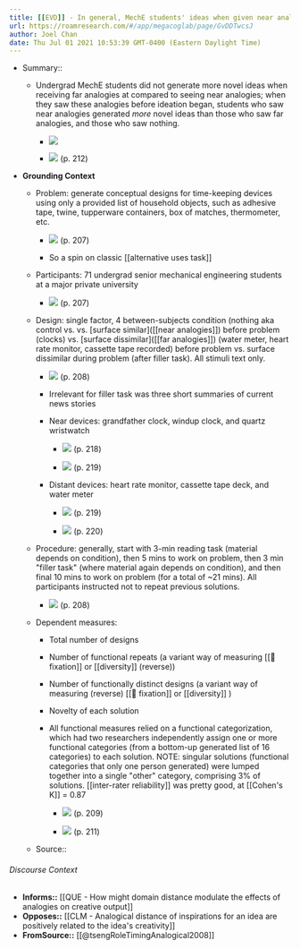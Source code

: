 ```yaml
---
title: [[EVD]] - In general, MechE students' ideas when given near analogies were at least as novel, and sometimes moreso, then ideas generated with far analogies, or seeing nothing - [[@tsengRoleTimingAnalogical2008]]
url: https://roamresearch.com/#/app/megacoglab/page/GvDDTwcsJ
author: Joel Chan
date: Thu Jul 01 2021 10:53:39 GMT-0400 (Eastern Daylight Time)
---
```


- Summary::

    - Undergrad MechE students did not generate more novel ideas when receiving far analogies at compared to seeing near analogies; when they saw these analogies before ideation began, students who saw near analogies generated *more* novel ideas than those who saw far analogies, and those who saw nothing.

        - ![](https://firebasestorage.googleapis.com/v0/b/firescript-577a2.appspot.com/o/imgs%2Fapp%2Fmegacoglab%2FM7tXsYfr4c.png?alt=media&token=4fe98dbf-eef7-4a75-bb30-0d7b2f5e8ba0)

        - ![](https://firebasestorage.googleapis.com/v0/b/firescript-577a2.appspot.com/o/imgs%2Fapp%2Fmegacoglab%2FFpD8OIL6XK.png?alt=media&token=1180329c-b21e-43bc-8948-10d7f84de5b3) (p. 212)
- **Grounding Context**

    - Problem: generate conceptual designs for time-keeping devices using only a provided list of household objects, such as adhesive tape, twine, tupperware containers, box of matches, thermometer, etc.

        - ![](https://firebasestorage.googleapis.com/v0/b/firescript-577a2.appspot.com/o/imgs%2Fapp%2Fmegacoglab%2FQn_XW5yo1W.png?alt=media&token=0ef0e9e1-71d3-4ace-8ed1-072f598f0890) (p. 207)

        - So a spin on classic [[alternative uses task]]

    - Participants: 71 undergrad senior mechanical engineering students at a major private university

        - ![](https://firebasestorage.googleapis.com/v0/b/firescript-577a2.appspot.com/o/imgs%2Fapp%2Fmegacoglab%2FQCDylYAR3V.png?alt=media&token=0164f153-e5d9-41cf-be46-01413bb951cd) (p. 207)

    - Design: single factor, 4 between-subjects condition (nothing aka control vs. vs. [surface similar]([[near analogies]]) before problem (clocks) vs. [surface dissimilar]([[far analogies]]) (water meter, heart rate monitor, cassette tape recorded) before problem vs. surface dissimilar during problem (after filler task). All stimuli text only.

        - ![](https://firebasestorage.googleapis.com/v0/b/firescript-577a2.appspot.com/o/imgs%2Fapp%2Fmegacoglab%2FkyRsBDJPYH.png?alt=media&token=ea5af47a-143c-4861-a1a7-238382f64bbc) (p. 208)

        - Irrelevant for filler task was three short summaries of current news stories

        - Near devices: grandfather clock, windup clock, and quartz wristwatch

            - ![](https://firebasestorage.googleapis.com/v0/b/firescript-577a2.appspot.com/o/imgs%2Fapp%2Fmegacoglab%2FIY9f8qjgIH.png?alt=media&token=0111f500-cf54-4750-9c84-40652e602caa) (p. 218)

            - ![](https://firebasestorage.googleapis.com/v0/b/firescript-577a2.appspot.com/o/imgs%2Fapp%2Fmegacoglab%2FRS_urgMACM.png?alt=media&token=31c7b17b-1918-45b9-9c5d-d92a011f234b) (p. 219)

        - Distant devices: heart rate monitor, cassette tape deck, and water meter

            - ![](https://firebasestorage.googleapis.com/v0/b/firescript-577a2.appspot.com/o/imgs%2Fapp%2Fmegacoglab%2FPkzkKzDslJ.png?alt=media&token=5f3934cc-0063-4474-8e7d-9f74ac81b641) (p. 219)

            - ![](https://firebasestorage.googleapis.com/v0/b/firescript-577a2.appspot.com/o/imgs%2Fapp%2Fmegacoglab%2FnuKkfYtqfS.png?alt=media&token=48a16ace-8fd1-47ec-9280-27d4c64240ee) (p. 220)

    - Procedure: generally, start with 3-min reading task (material depends on condition), then 5 mins to work on problem, then 3 min "filler task" (where material again depends on condition), and then final 10 mins to work on problem (for a total of ~21 mins). All participants instructed not to repeat previous solutions.

        - ![](https://firebasestorage.googleapis.com/v0/b/firescript-577a2.appspot.com/o/imgs%2Fapp%2Fmegacoglab%2FicSsEC0k9s.png?alt=media&token=e63c9812-c405-4fef-a7dc-2718f42df840) (p. 208)

    - Dependent measures:

        - Total number of designs

        - Number of functional repeats (a variant way of measuring [[🧱 fixation]] or [[diversity]] (reverse))

        - Number of functionally distinct designs (a variant way of measuring (reverse) [[🧱 fixation]] or [[diversity]] )

        - Novelty of each solution

        - All functional measures relied on a functional categorization, which had two researchers independently assign one or more functional categories (from a bottom-up generated list of 16 categories) to each solution. NOTE: singular solutions (functional categories that only one person generated) were lumped together into a single "other" category, comprising 3% of solutions. [[inter-rater reliability]] was pretty good, at [[Cohen's K]] = 0.87

            - ![](https://firebasestorage.googleapis.com/v0/b/firescript-577a2.appspot.com/o/imgs%2Fapp%2Fmegacoglab%2F3jxnOT3tZr.png?alt=media&token=9f8ac47d-8f9a-41f3-9433-160b37cfb4d7) (p. 209)

            - ![](https://firebasestorage.googleapis.com/v0/b/firescript-577a2.appspot.com/o/imgs%2Fapp%2Fmegacoglab%2FzwaF0xdKtR.png?alt=media&token=cc7124a7-6e9b-477e-a4b3-74583fdbd804) (p. 211)

    - Source:: __<reference the paper Roam page here>__

###### Discourse Context

- **Informs::** [[QUE - How might domain distance modulate the effects of analogies on creative output]]
- **Opposes::** [[CLM - Analogical distance of inspirations for an idea are positively related to the idea's creativity]]
- **FromSource::** [[@tsengRoleTimingAnalogical2008]]

